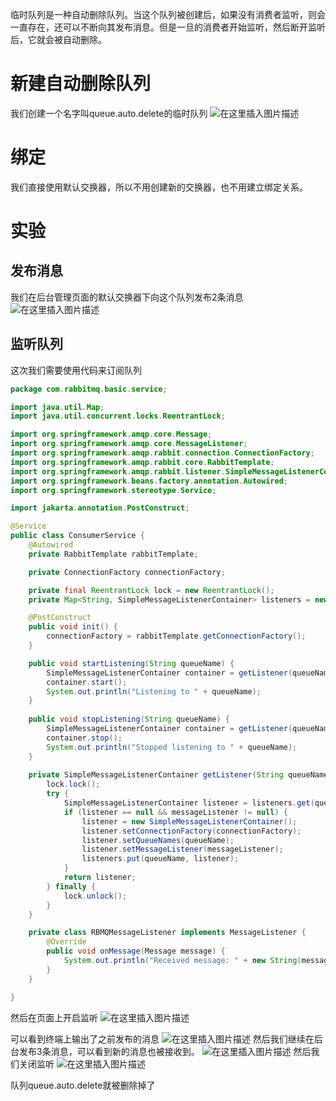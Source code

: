 ﻿临时队列是一种自动删除队列。当这个队列被创建后，如果没有消费者监听，则会一直存在，还可以不断向其发布消息。但是一旦的消费者开始监听，然后断开监听后，它就会被自动删除。
# 新建自动删除队列
我们创建一个名字叫queue.auto.delete的临时队列
![在这里插入图片描述](https://img-blog.csdnimg.cn/direct/a1f94429aca14e2f8d2d05f1d63741cb.png)
# 绑定
我们直接使用默认交换器，所以不用创建新的交换器，也不用建立绑定关系。
# 实验
## 发布消息
我们在后台管理页面的默认交换器下向这个队列发布2条消息
![在这里插入图片描述](https://img-blog.csdnimg.cn/direct/dbc2bf18bc064e2ea8a534a46a0add64.png)
## 监听队列
这次我们需要使用代码来订阅队列

```java
package com.rabbitmq.basic.service;

import java.util.Map;
import java.util.concurrent.locks.ReentrantLock;

import org.springframework.amqp.core.Message;
import org.springframework.amqp.core.MessageListener;
import org.springframework.amqp.rabbit.connection.ConnectionFactory;
import org.springframework.amqp.rabbit.core.RabbitTemplate;
import org.springframework.amqp.rabbit.listener.SimpleMessageListenerContainer;
import org.springframework.beans.factory.annotation.Autowired;
import org.springframework.stereotype.Service;

import jakarta.annotation.PostConstruct;

@Service
public class ConsumerService {
    @Autowired
    private RabbitTemplate rabbitTemplate;

    private ConnectionFactory connectionFactory;

    private final ReentrantLock lock = new ReentrantLock();
    private Map<String, SimpleMessageListenerContainer> listeners = new java.util.HashMap<>();

    @PostConstruct
    public void init() {
        connectionFactory = rabbitTemplate.getConnectionFactory();
    }

    public void startListening(String queueName) {
        SimpleMessageListenerContainer container = getListener(queueName, new RBMQMessageListener());
        container.start();
        System.out.println("Listening to " + queueName);
    }
    
    public void stopListening(String queueName) {
        SimpleMessageListenerContainer container = getListener(queueName, null);
        container.stop();
        System.out.println("Stopped listening to " + queueName);
    }
    
    private SimpleMessageListenerContainer getListener(String queueName, MessageListener messageListener) {
        lock.lock();
        try {
            SimpleMessageListenerContainer listener = listeners.get(queueName);
            if (listener == null && messageListener != null) {
                listener = new SimpleMessageListenerContainer();
                listener.setConnectionFactory(connectionFactory);
                listener.setQueueNames(queueName);
                listener.setMessageListener(messageListener);
                listeners.put(queueName, listener);
            }
            return listener;
        } finally {
            lock.unlock();
        }
    }

    private class RBMQMessageListener implements MessageListener {
        @Override
        public void onMessage(Message message) {
            System.out.println("Received message: " + new String(message.getBody()));
        }
    }

}

```
然后在页面上开启监听
![在这里插入图片描述](https://img-blog.csdnimg.cn/direct/1158e87a833e423f8a99fe484a7acb18.png)

可以看到终端上输出了之前发布的消息
![在这里插入图片描述](https://img-blog.csdnimg.cn/direct/37794caade494d3ea4d89ef983755d98.png)
然后我们继续在后台发布3条消息，可以看到新的消息也被接收到。
![在这里插入图片描述](https://img-blog.csdnimg.cn/direct/ab763d0557a54aa3a3ec5b5d88040be5.png)
然后我们关闭监听
![在这里插入图片描述](https://img-blog.csdnimg.cn/direct/6a2fe6131ead455294e364baeca20012.png)

队列queue.auto.delete就被删除掉了
